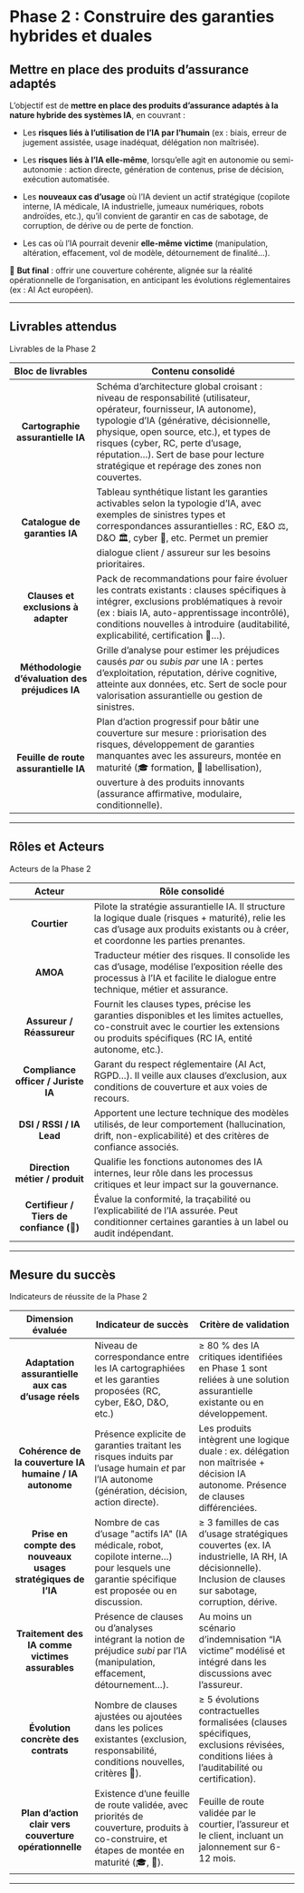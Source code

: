 # Phase 2 : Construire des garanties hybrides et duales

## **Mettre en place des produits d’assurance adaptés**

L’objectif est de **mettre en place des produits d’assurance adaptés à la nature hybride des systèmes IA**, en couvrant :

* Les **risques liés à l’utilisation de l’IA par l’humain** (ex : biais, erreur de jugement assistée, usage inadéquat, délégation non maîtrisée).

* Les **risques liés à l’IA elle-même**, lorsqu’elle agit en autonomie ou semi-autonomie : action directe, génération de contenus, prise de décision, exécution automatisée.

* Les **nouveaux cas d’usage** où l’IA devient un actif stratégique (copilote interne, IA médicale, IA industrielle, jumeaux numériques, robots androïdes, etc.), qu’il convient de garantir en cas de sabotage, de corruption, de dérive ou de perte de fonction.

* Les cas où l’IA pourrait devenir **elle-même victime** (manipulation, altération, effacement, vol de modèle, détournement de finalité…).

🎯 **But final** : offrir une couverture cohérente, alignée sur la réalité opérationnelle de l’organisation, en anticipant les évolutions réglementaires (ex : AI Act européen).

--- 

## **Livrables attendus**

Livrables de la Phase 2

| Bloc de livrables | Contenu consolidé |
| :---: | ----- |
|  **Cartographie assurantielle IA** | Schéma d’architecture global croisant : niveau de responsabilité (utilisateur, opérateur, fournisseur, IA autonome), typologie d’IA (générative, décisionnelle, physique, open source, etc.), et types de risques (cyber, RC, perte d’usage, réputation…). Sert de base pour lecture stratégique et repérage des zones non couvertes. |
|  **Catalogue de garanties IA** | Tableau synthétique listant les garanties activables selon la typologie d’IA, avec exemples de sinistres types et correspondances assurantielles : RC, E&O ⚖️, D&O 🏛️, cyber 🔐, etc. Permet un premier dialogue client / assureur sur les besoins prioritaires. |
| **Clauses et exclusions à adapter** | Pack de recommandations pour faire évoluer les contrats existants : clauses spécifiques à intégrer, exclusions problématiques à revoir (ex : biais IA, auto-apprentissage incontrôlé), conditions nouvelles à introduire (auditabilité, explicabilité, certification 🏅…). |
|  **Méthodologie d’évaluation des préjudices IA** | Grille d’analyse pour estimer les préjudices causés *par* ou *subis* *par* une IA : pertes d’exploitation, réputation, dérive cognitive, atteinte aux données, etc. Sert de socle pour valorisation assurantielle ou gestion de sinistres. |
|  **Feuille de route assurantielle IA** | Plan d’action progressif pour bâtir une couverture sur mesure : priorisation des risques, développement de garanties manquantes avec les assureurs, montée en maturité (🎓 formation, 🏅 labellisation), ouverture à des produits innovants (assurance affirmative, modulaire, conditionnelle). |

---

## **Rôles et Acteurs**

Acteurs de la Phase 2

| Acteur | Rôle consolidé |
| :---: | ----- |
| **Courtier** | Pilote la stratégie assurantielle IA. Il structure la logique duale (risques \+ maturité), relie les cas d’usage aux produits existants ou à créer, et coordonne les parties prenantes. |
| **AMOA** | Traducteur métier des risques. Il consolide les cas d’usage, modélise l’exposition réelle des processus à l’IA et facilite le dialogue entre technique, métier et assurance. |
| **Assureur / Réassureur** | Fournit les clauses types, précise les garanties disponibles et les limites actuelles, co-construit avec le courtier les extensions ou produits spécifiques (RC IA, entité autonome, etc.). |
| **Compliance officer / Juriste IA** | Garant du respect réglementaire (AI Act, RGPD…). Il veille aux clauses d’exclusion, aux conditions de couverture et aux voies de recours. |
| **DSI / RSSI / IA Lead** | Apportent une lecture technique des modèles utilisés, de leur comportement (hallucination, drift, non-explicabilité) et des critères de confiance associés. |
| **Direction métier / produit** | Qualifie les fonctions autonomes des IA internes, leur rôle dans les processus critiques et leur impact sur la gouvernance. |
| **Certifieur / Tiers de confiance (🏅)** | Évalue la conformité, la traçabilité ou l’explicabilité de l’IA assurée. Peut conditionner certaines garanties à un label ou audit indépendant. |

--- 

## **Mesure du succès**

Indicateurs de réussite de la Phase 2

| Dimension évaluée | Indicateur de succès | Critère de validation |
| :---: | ----- | ----- |
| **Adaptation assurantielle aux cas d’usage réels** | Niveau de correspondance entre les IA cartographiées et les garanties proposées (RC, cyber, E&O, D&O, etc.) | ≥ 80 % des IA critiques identifiées en Phase 1 sont reliées à une solution assurantielle existante ou en développement. |
| **Cohérence de la couverture IA humaine / IA autonome** | Présence explicite de garanties traitant les risques induits par l’usage humain *et* par l’IA autonome (génération, décision, action directe). | Les produits intègrent une logique duale : ex. délégation non maîtrisée \+ décision IA autonome. Présence de clauses différenciées. |
| **Prise en compte des nouveaux usages stratégiques de l’IA** | Nombre de cas d’usage "actifs IA" (IA médicale, robot, copilote interne…) pour lesquels une garantie spécifique est proposée ou en discussion. | ≥ 3 familles de cas d’usage stratégiques couvertes (ex. IA industrielle, IA RH, IA décisionnelle). Inclusion de clauses sur sabotage, corruption, dérive. |
| **Traitement des IA comme victimes assurables** | Présence de clauses ou d’analyses intégrant la notion de préjudice *subi* par l’IA (manipulation, effacement, détournement…). | Au moins un scénario d’indemnisation “IA victime” modélisé et intégré dans les discussions avec l’assureur. |
| **Évolution concrète des contrats** | Nombre de clauses ajustées ou ajoutées dans les polices existantes (exclusion, responsabilité, conditions nouvelles, critères 🏅). | ≥ 5 évolutions contractuelles formalisées (clauses spécifiques, exclusions révisées, conditions liées à l’auditabilité ou certification). |
| **Plan d’action clair vers couverture opérationnelle** | Existence d’une feuille de route validée, avec priorités de couverture, produits à co-construire, et étapes de montée en maturité (🎓, 🏅). | Feuille de route validée par le courtier, l’assureur et le client, incluant un jalonnement sur 6-12 mois. |

--- 